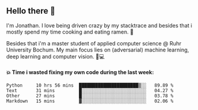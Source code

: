 ## Hello there 👋

I'm Jonathan. I love being driven crazy by my stacktrace and besides that i mostly spend my time cooking and eating ramen. 🍜

Besides that i'm a master student of applied computer science @ Ruhr University Bochum. 
My main focus lies on (adversarial) machine learning, deep learning and computer vision. 🔬💻

#### 💥 Time i wasted fixing my own code during the last week:

<!--START_SECTION:waka-->
```text
Python     10 hrs 56 mins  ██████████████████████▒░░   89.89 % 
Text       31 mins         █░░░░░░░░░░░░░░░░░░░░░░░░   04.27 % 
Other      27 mins         █░░░░░░░░░░░░░░░░░░░░░░░░   03.78 % 
Markdown   15 mins         ▓░░░░░░░░░░░░░░░░░░░░░░░░   02.06 % 
```
<!--END_SECTION:waka-->
